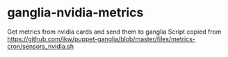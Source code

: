 ganglia-nvidia-metrics
======================

Get metrics from nvidia cards and send them to ganglia
Script copied from https://github.com/ikw/puppet-ganglia/blob/master/files/metrics-cron/sensors_nvidia.sh
